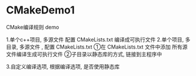 # CMakeDemo1

CMake编译规则 demo

1.单个c++项目, 多源文件 配置 CMakeLists.txt 编译成可执行文件
2.单个项目, 多目录, 多源文件 , 配置 CMakeLists.txt
   ①在 CMakeLists.txt 文件中添加 所有源文件编译生成可执行文件
   ②子目录以静态库的方式, 链接到主程序中
   
3.自定义编译选项, 根据编译选项, 是否使用静态库
